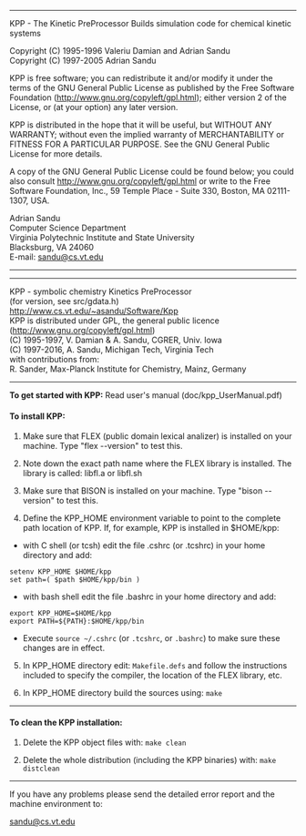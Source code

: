 ******************************************************************************

  KPP - The Kinetic PreProcessor
        Builds simulation code for chemical kinetic systems

  Copyright (C) 1995-1996 Valeriu Damian and Adrian Sandu  
  Copyright (C) 1997-2005 Adrian Sandu

  KPP is free software; you can redistribute it and/or modify it under the
  terms of the GNU General Public License as published by the Free
  Software Foundation (http://www.gnu.org/copyleft/gpl.html); either
  version 2 of the License, or (at your option) any later version.

  KPP is distributed in the hope that it will be useful, but WITHOUT ANY
  WARRANTY; without even the implied warranty of MERCHANTABILITY or
  FITNESS FOR A PARTICULAR PURPOSE.  See the GNU General Public License
  for more details.

  A copy of the GNU General Public License could be found below; you
  could also consult http://www.gnu.org/copyleft/gpl.html or write to the
  Free Software Foundation, Inc., 59 Temple Place - Suite 330, Boston, MA
  02111-1307, USA.

  Adrian Sandu  
  Computer Science Department  
  Virginia Polytechnic Institute and State University  
  Blacksburg, VA 24060  
  E-mail: sandu@cs.vt.edu

******************************************************************************


******************************************************************************

  KPP - symbolic chemistry Kinetics PreProcessor  
        (for version, see src/gdata.h)  
        http://www.cs.vt.edu/~asandu/Software/Kpp  
  KPP is distributed under GPL, the general public licence  
        (http://www.gnu.org/copyleft/gpl.html)   
    (C) 1995-1997, V. Damian & A. Sandu, CGRER, Univ. Iowa  
    (C) 1997-2016, A. Sandu, Michigan Tech, Virginia Tech  
        with contributions from:  
        R. Sander, Max-Planck Institute for Chemistry, Mainz, Germany

******************************************************************************

__To get started with KPP:__  Read user's manual (doc/kpp_UserManual.pdf)


#### To install KPP:

1. Make sure that FLEX (public domain lexical analizer) is installed
   on your machine. Type "flex --version" to test this.

2. Note down the exact path name where the FLEX library is installed. The
   library is called:
	libfl.a or libfl.sh

3. Make sure that BISON is installed on your machine.
   Type "bison --version" to test this.

4. Define the KPP_HOME environment variable to point to the complete
   path location of KPP. If, for example, KPP is installed in $HOME/kpp:

  - with C shell (or tcsh) edit the file .cshrc (or .tcshrc) in your home directory and add:

```shell
setenv KPP_HOME $HOME/kpp
set path=( $path $HOME/kpp/bin )
```

  - with bash shell edit the file .bashrc in your home directory and add:

```shell
export KPP_HOME=$HOME/kpp
export PATH=${PATH}:$HOME/kpp/bin
```

   - Execute `source ~/.cshrc` (or `.tcshrc`, or `.bashrc`) to make sure these
     changes are in effect.

5. In KPP_HOME directory edit:
	 `Makefile.defs` and follow the instructions included to specify the compiler,
   the location of the FLEX library, etc.

6. In KPP_HOME directory build the sources using:
   `make`

******************************************************************************

#### To clean the KPP installation:

1. Delete the KPP object files with: `make clean`

2. Delete the whole distribution (including the KPP binaries) with: `make distclean`

******************************************************************************


If you have any problems please send the detailed error report and the machine
environment to:

sandu@cs.vt.edu
